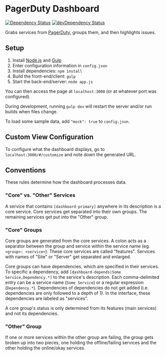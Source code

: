 PagerDuty Dashboard
=============================

[![Dependency Status](https://david-dm.org/gondek/pagerduty-dashboard.svg)](https://david-dm.org/gondek/pagerduty-dashboard)
[![devDependency Status](https://david-dm.org/gondek/pagerduty-dashboard/dev-status.svg)](https://david-dm.org/gondek/pagerduty-dashboard#info=devDependencies)

Grabs services from [PagerDuty](http://www.pagerduty.com/), groups them, and then highlights issues.

## Setup

1. Install [Node.js](https://nodejs.org/) and [Gulp](http://gulpjs.com/)
2. Enter configuration information in `config.json`
3. Install dependencies: `npm install`
4. Build the front-end/client: `gulp`
5. Start the back-end/server: `node app.js`

You can then access the page at `localhost:3000` (or at whatever port was configured).

During development, running `gulp dev` will restart the server and/or run builds when files change.

To load some sample data, add `"mock": true` to `config.json`.

## Custom View Configuration

To configure what the dashboard displays, go to `localhost:3000/#/customize` and note down the generated URL.

## Conventions

These rules determine how the dashboard processes data.

### "Core" vs. "Other" Services

A service that contains `[dashboard-primary]` anywhere in its description is a core service. Core services get separated into their own groups. The remaining services get put into the "Other" group.

### "Core" Groups

Core groups are generated from the core services. A colon acts as a separator between the group and service within the service name (eg. `<group>: <service>`). These core services are called "features". Services with names of "Site" or "Server" get separated and enlarged.

Core groups can have dependencies, which are specified in their services. To specific a dependency, add `[dashboard-depends|Some Service,Dependency.*]` to the service's description. Each comma-delimited entry can be a service name (`Some Service`) or a regular expression (`Dependency.*`). Dependencies of dependencies do not get added (i.e. dependencies are only followed to a depth of 1). In the interface, these dependencies are labeled as "services".

A core group's status is only determined from its features (main services) and not its dependencies.

### "Other" Group

If one or more services within the other group are failing, the group gets broken up into two pieces, one holding the offline/failing services and the other holding the online/okay services.
